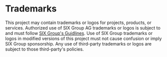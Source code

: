 # Trademarks

This project may contain trademarks or logos for projects, products, or services. Authorized use of SIX Group AG
trademarks or logos is subject to and must follow
[SIX Group's Guidlines](https://www.six-group.com/dam/download/media/guidelines/SIX-guidelines-product-referencing.pdf).
Use of SIX Group trademarks or logos in modified versions of this project must not cause confusion or imply SIX Group sponsorship.
Any use of third-party trademarks or logos are subject to those third-party's policies.
